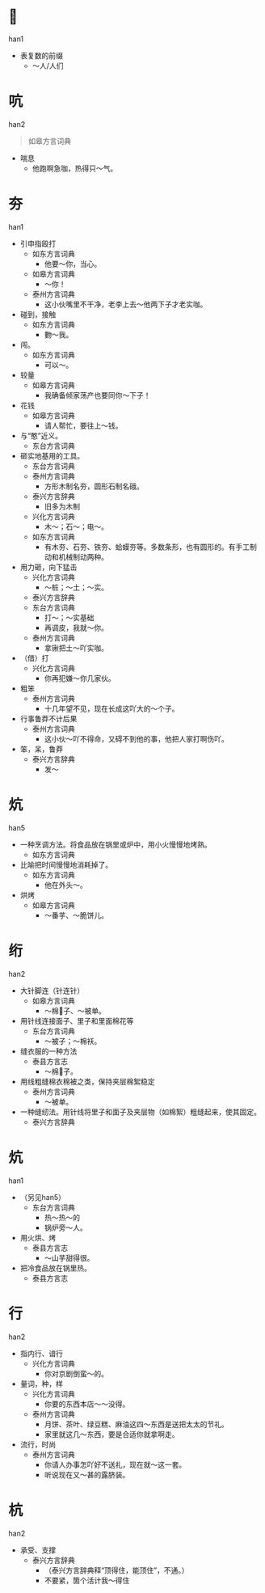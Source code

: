 # 𠇴
han1
- 表复数的前缀
  - ～人/人们

# 吭
han2
> 如皋方言词典
- 喘息
  - 他跑啊急咖，热得只～气。

# 夯
han1
+ 引申指殴打
  * 如东方言词典
    - 他要～你，当心。
  * 如皋方言词典
    - ～你！
  * 泰州方言词典
    - 这小伙嘴里不干净，老李上去～他两下子才老实咖。
+ 碰到，接触
  * 如东方言词典
    - 覅～我。
+ 闯。
  * 如东方言词典
    - 可以～。
+ 较量
  * 如皋方言词典
    - 我确备倾家荡产也要同你～下子！
+ 花钱
  * 如皋方言词典
    - 请人帮忙，要往上～钱。
+ 与“憨”近义。
  * 东台方言词典
+ 砸实地基用的工具。
  * 东台方言词典
  * 泰州方言词典
    + 方形木制名夯，圆形石制名硪。
  * 泰兴方言辞典
    + 旧多为木制
  * 兴化方言词典
    - 木～；石～；电～。
  * 如东方言词典
    + 有木夯、石夯、铁夯、蛤蟆夯等。多数条形，也有圆形的。有手工制动和机械制动两种。
+ 用力砸，向下猛击
  * 兴化方言词典
    - ～桩；～土；～实。
  * 泰兴方言辞典
  * 东台方言词典
    - 打～；～实基础
    - 再调皮，我就～你。
  * 泰州方言词典
    - 拿锹把土～吖实咖。
+ （借）打
  * 兴化方言词典
    - 你再犯嫌～你几家伙。
+ 粗笨
  * 泰州方言词典
    - 十几年望不见，现在长成这吖大的～个子。
+ 行事鲁莽不计后果
  * 泰州方言词典
    - 这小伙～吖不得命，又碍不到他的事，他把人家打啊伤吖。
+ 笨，呆，鲁莽
  * 泰兴方言辞典
    - 发～

# 炕
han5
+ 一种烹调方法。将食品放在锅里或炉中，用小火慢慢地烤熟。
  * 如东方言词典
+ 比喻把时间慢慢地消耗掉了。
  * 如东方言词典
    - 他在外头～。
+ 烘烤
  * 如皋方言词典
    - ～番芋、～脆饼儿。

# 绗
han2
+ 大针脚连（针连针）
  * 如皋方言词典
    - ～棉𧘸子、～被单。
+ 用针线连接面子、里子和里面棉花等
  * 东台方言词典
    - ～被子；～棉袄。
+ 缝衣服的一种方法
  * 泰县方言志
    - ～棉𧘸子。
+ 用线粗缝棉衣棉被之类，保持夹层棉絮稳定
  * 泰州方言词典
    - ～被单。
+ 一种缝纫法。用针线将里子和面子及夹层物（如棉絮）粗缝起来，使其固定。
  * 泰兴方言辞典

# 炕
han1
+ （另见han5）
  * 东台方言词典
    - 热～热～的
    - 锅炉旁～人。
+ 用火烘、烤
  * 泰县方言志
    - ～山芋甜得很。
+ 把冷食品放在锅里热。
  * 泰县方言志

# 行
han2
+ 指内行、谙行
  * 兴化方言词典
    - 你对京剧倒蛮～的。
+ 量词，种，样
  * 兴化方言词典
    - 你要的东西本店～～没得。
  * 泰州方言词典
    - 月饼、茶叶、绿豆糕、麻油这四～东西是送把太太的节礼。
    - 家里就这几～东西，要是合适你就拿啊走。
+ 流行，时尚
  * 泰州方言词典
    - 你请人办事怎吖好不送礼，现在就～这一套。
    - 听说现在又～甚的露脐装。

# 杭
han2
+ 承受、支撑
  * 泰兴方言辞典
    + （泰兴方言辞典释“顶得住，能顶住”，不通。）
    - 不要紧，箇个活计我～得住
